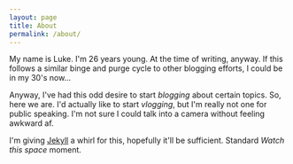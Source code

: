 ```yaml
---
layout: page
title: About
permalink: /about/
---
```


My name is Luke. I'm 26 years young. At the time of writing, anyway. If this follows a similar binge and purge cycle to other blogging efforts, I could be in my 30's now... 

Anyway, I've had this odd desire to start _blogging_ about certain topics. So, here we are. I'd actually like to start _vlogging_, but I'm really not one for public speaking. I'm not sure I could talk into a camera without feeling awkward af.

I'm giving [Jekyll](https://jekyllrb.com/) a whirl for this, hopefully it'll be sufficient. Standard *Watch this space* moment.